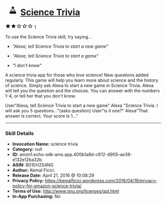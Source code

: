# &nbsp;<img src="skill_icon" alt="Science Trivia icon" width="36"> [Science Trivia](http://alexa.amazon.com/#skills/amzn1.echo-sdk-ams.app.400b1a8d-c612-4905-ae38-e132e12ba32b)
![2 stars](../../images/ic_star_black_18dp_1x.png)![2 stars](../../images/ic_star_black_18dp_1x.png)![2 stars](../../images/ic_star_border_black_18dp_1x.png)![2 stars](../../images/ic_star_border_black_18dp_1x.png)![2 stars](../../images/ic_star_border_black_18dp_1x.png) 1

To use the Science Trivia skill, try saying...

* *"Alexa, tell Science Trivia to start a new game"*

* *"Alexa, tell Science Trivia to start a game"*

* *"I don't know"*

A science trivia app for those who love science! New questions added regularly. This game will help you learn more about science and the history of science. Simply ask Alexa to start a new game in Science Trivia. Alexa will tell you the question and the choices. You can answer with the numbers 1-4, or tell her that you don't know.

User"Alexa, tell Science Trivia to start a new game"
Alexa "Science Trivia. I will ask you 5 questions..."{asks question}
User"is it one?"
Alexa"That answer is correct. Your score is 1..."

***

### Skill Details

* **Invocation Name:** science trivia
* **Category:** null
* **ID:** amzn1.echo-sdk-ams.app.400b1a8d-c612-4905-ae38-e132e12ba32b
* **ASIN:** B01EH2S4NG
* **Author:** Kemal Ficici
* **Release Date:** April 21, 2016 @ 10:08:29
* **Privacy Policy:** https://kemalficici.wordpress.com/2016/04/18/privacy-policy-for-amazon-science-trivia/
* **Terms of Use:** http://www.gnu.org/licenses/gpl.html
* **In-App Purchasing:** No
